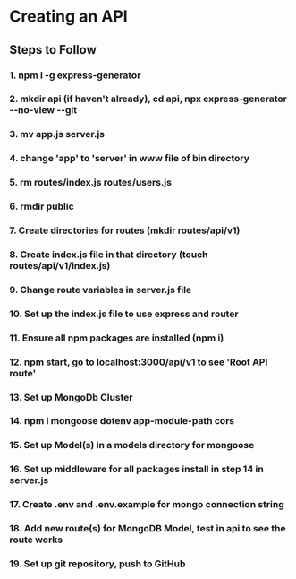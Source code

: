 # Creating an API

## Steps to Follow

### 1. npm i -g express-generator
### 2. mkdir api (if haven't already), cd api, npx express-generator --no-view --git
### 3. mv app.js server.js
### 4. change 'app' to 'server' in www file of bin directory
### 5. rm routes/index.js routes/users.js
### 6. rmdir public
### 7. Create directories for routes (mkdir routes/api/v1)
### 8. Create index.js file in that directory (touch routes/api/v1/index.js)
### 9. Change route variables in server.js file
### 10. Set up the index.js file to use express and router
### 11. Ensure all npm packages are installed (npm i)
### 12. npm start, go to localhost:3000/api/v1 to see 'Root API route'
### 13. Set up MongoDb Cluster
### 14. npm i mongoose dotenv app-module-path cors
### 15. Set up Model(s) in a models directory for mongoose
### 16. Set up middleware for all packages install in step 14 in server.js
### 17. Create .env and .env.example for mongo connection string
### 18. Add new route(s) for MongoDB Model, test in api to see the route works
### 19. Set up git repository, push to GitHub
